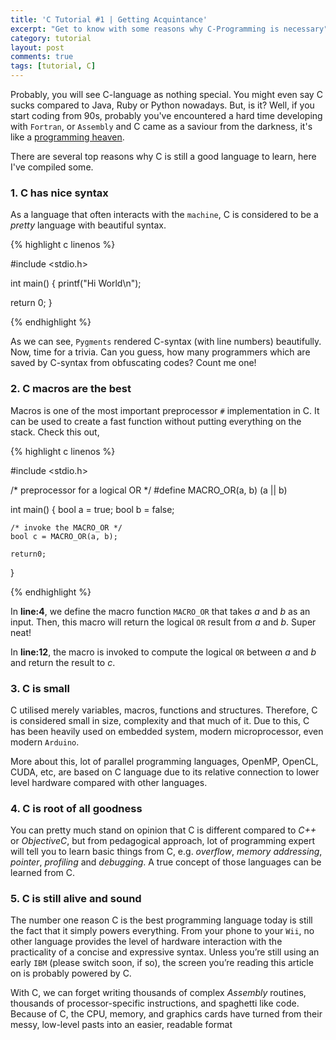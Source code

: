 ```yaml
---
title: 'C Tutorial #1 | Getting Acquintance'
excerpt: "Get to know with some reasons why C-Programming is necessary"
category: tutorial
layout: post
comments: true
tags: [tutorial, C]
---
```


Probably, you will see C-language as nothing special. You might even say C sucks compared to Java, Ruby or Python nowadays. But, is it? Well, if you start coding from 90s, probably you've encountered a hard time developing with `Fortran`, or `Assembly` and C came as a saviour from the darkness, it's like a [programming heaven][1].

There are several top reasons why C is still a good language to learn, here I've compiled some.

### **1. C has nice syntax**

As a language that often interacts with the `machine`, C is considered to be a *pretty* language with beautiful syntax.

{% highlight c linenos %}

#include <stdio.h>

int main()
{
  printf("Hi World\n");
  
  return 0;
}

{% endhighlight %}

As we can see, `Pygments` rendered C-syntax (with line numbers) beautifully. Now, time for a trivia. Can you guess, how many programmers which are saved by C-syntax from obfuscating codes? Count me one!

### **2. C macros are the best**

Macros is one of the most important preprocessor `#` implementation in C. It can be used to create a fast function without putting everything on the stack. Check this out,

{% highlight c linenos %}

#include <stdio.h>

/* preprocessor for a logical OR */
#define MACRO_OR(a, b) (a || b)

int main()
{
	bool a = true;
	bool b = false;

	/* invoke the MACRO_OR */
	bool c = MACRO_OR(a, b);

	return0;
}


{% endhighlight %}

In **line:4**, we define the macro function `MACRO_OR` that takes *a* and *b* as an input. Then, this macro will return the logical `OR` result from *a* and *b*. Super neat!

In **line:12**, the macro is invoked to compute the logical `OR` between *a* and *b* and return the result to *c*.


### **3. C is small**

C utilised merely variables, macros, functions and structures. Therefore, C is considered small in size, complexity and that much of it. Due to this, C has been heavily used on embedded system, modern microprocessor, even modern `Arduino`.

More about this, lot of parallel programming languages, OpenMP, OpenCL, CUDA, etc, are based on C language due to its relative connection to lower level hardware compared with other languages.


### **4. C is root of all goodness**

You can pretty much stand on opinion that C is different compared to *C++* or *ObjectiveC*, but from pedagogical approach, lot of programming expert will tell you to learn basic things from C, e.g. *overflow*, *memory addressing*, *pointer*, *profiling* and *debugging*. A true concept of those languages can be learned from C.

### **5. C is still alive and sound**

The number one reason C is the best programming language today is still the fact that it simply powers everything. From your phone to your `Wii`, no other language provides the level of hardware interaction with the practicality of a concise and expressive syntax. Unless you’re still using an early `IBM` (please switch soon, if so), the screen you’re reading this article on is probably powered by C.

With C, we can forget writing thousands of complex *Assembly* routines, thousands of processor-specific instructions, and spaghetti like code. Because of C, the CPU, memory, and graphics cards have turned from their messy, low-level pasts into an easier, readable format


[1]: http://www.woohooitsbacon.com/10-reasons-why-c-is-still-the-best-programming-language/